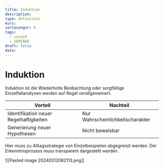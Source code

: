 ```yaml
---
title: Induktion
description: 
type: definition
kurs: 
vorlesungnr: 0
tags:
  - sose24
  - SEMINAR
draft: false
date:
---
```

# Induktion

Induktion ist die Wiederholte Beobachtung oder sorgfältige Einzelfallanalysen werden auf Regel verallgemeinert. 

| Vorteil                                | Nachteil                         |
| -------------------------------------- | -------------------------------- |
| Identifikation neuer Regelhaftigkeiten | Nur Wahrscheinlichkeitscharakter |
| Generierung neuer Hypothesen           | Nicht beweisbar                  |

Hier muss zu Alltagsstrategie von Einzelbeispielen abgegrenzt werden. Der Erkenntnisprozess muss transparent dargestellt werden. 

![[Pasted image 20240312082113.png]]